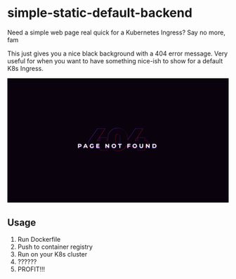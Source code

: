 # simple-static-default-backend
Need a simple web page real quick for a Kubernetes Ingress?  Say no more, fam

This just gives you a nice black background with a 404 error message.  Very useful for when you want to have something nice-ish to show for a default K8s Ingress.

![Screenshot](https://github.com/kenmoini/simple-static-default-backend/raw/master/Screenshot%20from%202019-07-16%2013-29-05.png)

## Usage

1) Run Dockerfile
2) Push to container registry
3) Run on your K8s cluster
4) ??????
5) PROFIT!!!
